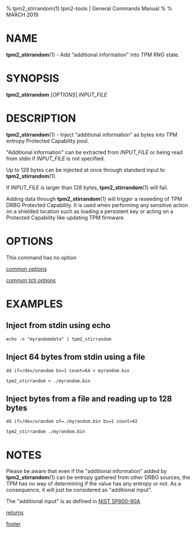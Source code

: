 % tpm2_stirrandom(1) tpm2-tools | General Commands Manual
%
% MARCH 2019

# NAME

**tpm2_stirrandom**(1) - Add "additional information" into TPM RNG state.

# SYNOPSIS

**tpm2_stirrandom** [*OPTIONS*] _INPUT\_FILE_

# DESCRIPTION

**tpm2_stirrandom**(1) - Inject "additional information" as bytes into TPM entropy Protected Capability pool.

"Additional information" can be extracted from _INPUT\_FILE_ or being read from stdin
if _INPUT\_FILE_ is not specified.

Up to 128 bytes can be injected at once through standard input to **tpm2_stirrandom**(1).

If _INPUT\_FILE_ is larger than 128 bytes, **tpm2_stirrandom**(1) will fail.

Adding data through **tpm2_stirrandom**(1) will trigger a reseeding of TPM
DRBG Protected Capability. It is used when performing any sensitive action
on a shielded location such as loading a persistent key or acting on a
Protected Capability like updating TPM firmware.

# OPTIONS

This command has no option

[common options](common/options.md)

[common tcti options](common/tcti.md)

# EXAMPLES

## Inject from stdin using echo
```
echo -n "myrandomdata" | tpm2_stirrandom
```

## Inject 64 bytes from stdin using a file
```
dd if=/dev/urandom bs=1 count=64 > myrandom.bin

tpm2_stirrandom < ./myrandom.bin
```

## Inject bytes from a file and reading up to 128 bytes
```
dd if=/dev/urandom of=./myrandom.bin bs=1 count=42

tpm2_stirrandom ./myrandom.bin
```

# NOTES

Please be aware that even if the "additional information" added
by **tpm2_stirrandom**(1) can be entropy gathered from other DRBG
sources, the TPM has no way of determining if the value has any entropy or not.
As a consequence, it will just be considered as "additional input".

The "additional input" is as defined in [NIST SP800-90A](
https://nvlpubs.nist.gov/nistpubs/Legacy/SP/nistspecialpublication800-90.pdf)

[returns](common/returns.md)

[footer](common/footer.md)
